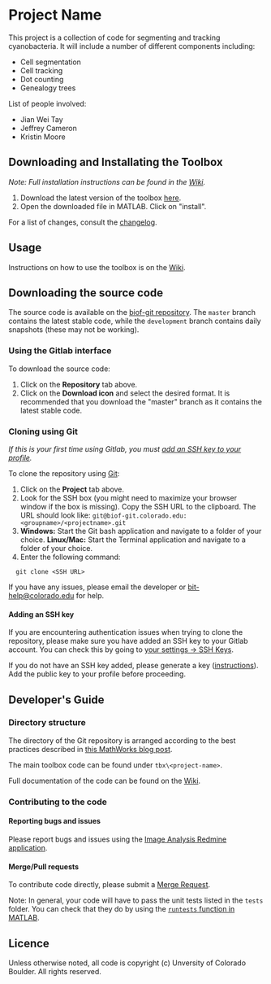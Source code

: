 # Project Name

This project is a collection of code for segmenting and tracking cyanobacteria. It will include a number of different components including:
* Cell segmentation
* Cell tracking
* Dot counting
* Genealogy trees

List of people involved:
* Jian Wei Tay
* Jeffrey Cameron
* Kristin Moore

## Downloading and Installating the Toolbox

*Note: Full installation instructions can be found in the [Wiki](https://biof-git.colorado.edu/cameron-lab/cyanobacteria-toolbox/wikis/download).*

1. Download the latest version of the toolbox [here](https://biof-git.colorado.edu/cameron-lab/cyanobacteria-toolbox/wikis/download).
2. Open the downloaded file in MATLAB. Click on "install".

For a list of changes, consult the [changelog](CHANGELOG).

## Usage

Instructions on how to use the toolbox is on the [Wiki](https://biof-git.colorado.edu/cameron-lab/cyanobacteria-toolbox/wikis/home).

## Downloading the source code

The source code is available on the [biof-git repository](https://biof-git.colorado.edu/cameron-lab/cyanobacteria-toolbox). The ``master`` branch contains the latest stable code, while the ``development`` branch contains daily snapshots (these may not be working).

### Using the Gitlab interface

To download the source code:

1. Click on the **Repository** tab above.
2. Click on the **Download icon** and select the desired format. It is recommended that you download the "master" branch as it contains the latest stable code.

### Cloning using Git

*If this is your first time using Gitlab, you must [add an SSH key to your profile](#adding-an-ssh-key).*

To clone the repository using [Git](https://git-scm.com/):

1. Click on the **Project** tab above.
2. Look for the SSH box (you might need to maximize your browser window if the box is missing). Copy the SSH URL to the clipboard. The URL should look like: ``git@biof-git.colorado.edu:<groupname>/<projectname>.git``
3. **Windows:** Start the Git bash application and navigate to a folder of your choice.
   **Linux/Mac:** Start the Terminal application and navigate to a folder of your choice.
4. Enter the following command:

```
  git clone <SSH URL>
```

If you have any issues, please email the developer or bit-help@colorado.edu for help.

#### Adding an SSH key

If you are encountering authentication issues when trying to clone the repository, please make sure you have added an SSH key to your Gitlab account. You can check this by going to [your settings -> SSH Keys](https://biof-git.colorado.edu/profile/keys).

If you do not have an SSH key added, please generate a key ([instructions](https://biof-git.colorado.edu/help/ssh/README.md)). Add the public key to your profile before proceeding.

## Developer's Guide

### Directory structure

The directory of the Git repository is arranged according to the best practices described in [this MathWorks blog post](https://blogs.mathworks.com/developer/2017/01/13/matlab-toolbox-best-practices/).

The main toolbox code can be found under ``tbx\<project-name>``.

Full documentation of the code can be found on the [Wiki](https://biof-git.colorado.edu/cameron-lab/cyanobacteria-toolbox/wikis/code-reference/contents).

### Contributing to the code

#### Reporting bugs and issues

Please report bugs and issues using the [Image Analysis Redmine application](https://imagepm.colorado.edu/projects/cyanobacteria-toolbox/issues).

#### Merge/Pull requests

To contribute code directly, please submit a [Merge Request](https://docs.gitlab.com/ee/gitlab-basics/add-merge-request.html).

Note: In general, your code will have to pass the unit tests listed in the `tests` folder. You can check that they do by using the [`runtests` function in MATLAB](https://www.mathworks.com/help/matlab/ref/runtests.html).

## Licence

Unless otherwise noted, all code is copyright (c) Unversity of Colorado Boulder. All rights reserved.
